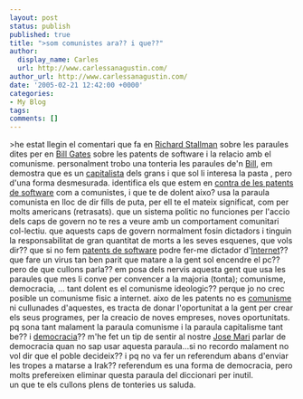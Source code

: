 ```yaml
---
layout: post
status: publish
published: true
title: ">som comunistes ara?? i que??"
author:
  display_name: Carles
  url: http://www.carlessanagustin.com/
author_url: http://www.carlessanagustin.com/
date: '2005-02-21 12:42:00 +0000'
categories:
- My Blog
tags:
comments: []
---
```

<p>>he estat llegin el comentari que fa en <a href="http://news.com.com/Bill+Gates+and+other+communists/2010-1071_3-5576230.html" target="_blank">Richard Stallman</a> sobre les paraules dites per en <a href="http://news.com.com/Gates+taking+a+seat+in+your+den/2008-1041_3-5514121.html?tag=nl" target="_blank">Bill Gates</a> sobre les patents de software i la relacio amb el comunisme. personalment trobo una tonteria les paraules de'n <a href="http://egomania.nu/gates.html" target="_blank">Bill</a>, em demostra que es un <a href="http://es.wikipedia.org/wiki/Capitalismo" target="_blank">capitalista</a> dels grans i que sol li interesa la pasta , pero d'una forma desmesurada. identifica els que estem en <a href="http://www.nosoftwarepatents.com/" target="_blank">contra de les patents de software</a> com a comunistes, i que te de dolent aixo? usa la paraula comunista en lloc de dir fills de puta, per ell te el mateix significat, com per molts americans (retrasats). que un sistema politic no funciones per l'accio dels caps de govern no te res a veure amb un comportament comunitari col-lectiu. que aquests caps de govern normalment fosin dictadors i tinguin la responsabilitat de gran quantitat de morts a les seves esquenes, que vols dir?? que si no fem <a href="http://www.ffii.org/" target="_blank">patents de software</a> podre fer-me dictador d'<a href="http://es.wikipedia.org/wiki/Internet" target="_blank">Internet</a>?? que fare un virus tan ben parit que matare a la gent sol encendre el pc?? pero de que cullons parla?? em posa dels nervis aquesta gent que usa les paraules que mes li conve per convencer a la majoria (tonta); comunisme, democracia, ... tant dolent es el comunisme ideologic?? perque jo no crec posible un comunisme fisic a internet. aixo de les patents no es <a href="http://es.wikipedia.org/wiki/Marxismo" target="_blank">comunisme</a> ni cullunades d'aquestes, es tracta de donar l'oportunitat a la gent per crear els seus programes, per la creacio de noves empreses, noves oportunitats. pq sona tant malament la paraula comunisme i la paraula capitalisme tant be?? i <a href="http://es.wikipedia.org/wiki/Democracia" target="_blank">democracia</a>?? m'he fet un tip de sentir al nostre <a href="http://www.aznar.net/" target="_blank">Jose Mari</a> parlar de democracia quan no sap usar aquesta paraula...si no recordo malament no vol dir que el poble decideix?? i pq no va fer un referendum abans d'enviar les tropes a matarse a Irak?? referendum es una forma de democracia, pero molts prefereixen eliminar questa paraula del diccionari per inutil.<br />un que te els cullons plens de tonteries us saluda.</p>
